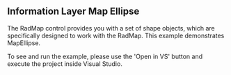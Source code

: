 ## Information Layer Map Ellipse
The RadMap control provides you with a set of shape objects, which are specifically designed to work with the RadMap. This example demonstrates MapEllipse.

To see and run the example, please use the 'Open in VS' button and execute the project inside Visual Studio.

[//]: <keywords:Location>
